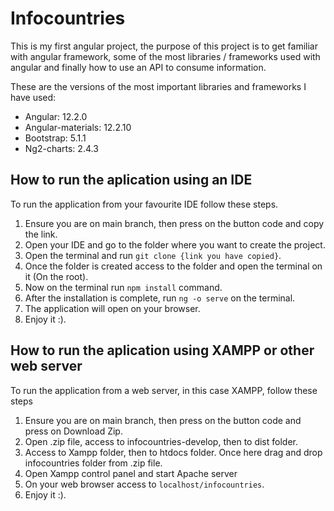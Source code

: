 # Infocountries

This is my first angular project, the purpose of this project is to get familiar with angular framework, some of the most libraries / frameworks used with angular and finally how to use an API to consume information.

These are the versions of the most important libraries and frameworks I have used:
  - Angular: 12.2.0
  - Angular-materials: 12.2.10
  - Bootstrap: 5.1.1
  - Ng2-charts: 2.4.3

## How to run the aplication using an IDE

To run the application from your favourite IDE follow these steps.

  1. Ensure you are on main branch, then press on the button code and copy the link.
  2. Open your IDE and go to the folder where you want to create the project.
  3. Open the terminal and run `git clone {link you have copied}`.
  4. Once the folder is created access to the folder and open the terminal on it (On the root).
  5. Now on the terminal run `npm install` command.
  6. After the installation is complete, run `ng -o serve` on the terminal.
  7. The application will open on your browser.
  8. Enjoy it :).

## How to run the aplication using XAMPP or other web server

To run the application from a web server, in this case XAMPP, follow these steps

  1. Ensure you are on main branch, then press on the button code and press on Download Zip.
  2. Open .zip file, access to infocountries-develop, then to dist folder.
  3. Access to Xampp folder, then to htdocs folder. Once here drag and drop infocountries folder from .zip file.
  4. Open Xampp control panel and start Apache server
  5. On your web browser access to `localhost/infocountries`.
  6. Enjoy it :).
